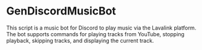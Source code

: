# GenDiscordMusicBot
This script is a music bot for Discord to play music via the Lavalink platform. The bot supports commands for playing tracks from YouTube, stopping playback, skipping tracks, and displaying the current track.
